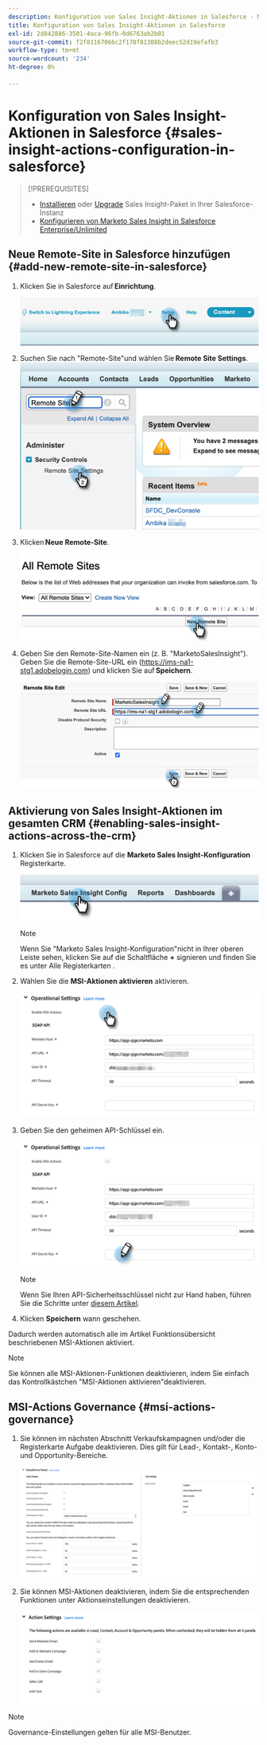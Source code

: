 ```yaml
---
description: Konfiguration von Sales Insight-Aktionen in Salesforce - Marketo Docs - Produktdokumentation
title: Konfiguration von Sales Insight-Aktionen in Salesforce
exl-id: 2d842886-3501-4aca-96fb-0d6763ab2b01
source-git-commit: f2f81167066c2f170f81308b2deec52d19efafb3
workflow-type: tm+mt
source-wordcount: '234'
ht-degree: 0%

---
```


# Konfiguration von Sales Insight-Aktionen in Salesforce {#sales-insight-actions-configuration-in-salesforce}

>[!PREREQUISITES]
>
>* [Installieren](/help/marketo/product-docs/marketo-sales-insight/msi-for-salesforce/installation/install-marketo-sales-insight-package-in-salesforce-appexchange.md) oder [Upgrade](/help/marketo/product-docs/marketo-sales-insight/msi-for-salesforce/upgrading/upgrading-your-msi-package.md) Sales Insight-Paket in Ihrer Salesforce-Instanz
>* [Konfigurieren von Marketo Sales Insight in Salesforce Enterprise/Unlimited](/help/marketo/product-docs/marketo-sales-insight/msi-for-salesforce/configuration/configure-marketo-sales-insight-in-salesforce-enterprise-unlimited.md)


## Neue Remote-Site in Salesforce hinzufügen {#add-new-remote-site-in-salesforce}

1. Klicken Sie in Salesforce auf **Einrichtung**.

   ![](assets/msi-actions-configuration-in-salesforce-1.png)

1. Suchen Sie nach &quot;Remote-Site&quot;und wählen Sie **Remote Site Settings**.
   ![](assets/msi-actions-configuration-in-salesforce-2.png)

1. Klicken **Neue Remote-Site**.

   ![](assets/msi-actions-configuration-in-salesforce-3.png)

1. Geben Sie den Remote-Site-Namen ein (z. B. &quot;MarketoSalesInsight&quot;). Geben Sie die Remote-Site-URL ein (https://ims-na1-stg1.adobelogin.com) und klicken Sie auf **Speichern**.

   ![](assets/msi-actions-configuration-in-salesforce-4.png)

## Aktivierung von Sales Insight-Aktionen im gesamten CRM {#enabling-sales-insight-actions-across-the-crm}

1. Klicken Sie in Salesforce auf die **Marketo Sales Insight-Konfiguration** Registerkarte.

   ![](assets/msi-actions-configuration-in-salesforce-5.png)

   >[!NOTE]
   >
   >Wenn Sie &quot;Marketo Sales Insight-Konfiguration&quot;nicht in Ihrer oberen Leiste sehen, klicken Sie auf die Schaltfläche **+** signieren und finden Sie es unter Alle Registerkarten .

1. Wählen Sie die **MSI-Aktionen aktivieren** aktivieren.

   ![](assets/msi-actions-configuration-in-salesforce-6.png)

1. Geben Sie den geheimen API-Schlüssel ein.

   ![](assets/msi-actions-configuration-in-salesforce-7.png)

   >[!NOTE]
   >
   >Wenn Sie Ihren API-Sicherheitsschlüssel nicht zur Hand haben, führen Sie die Schritte unter [diesem Artikel](/help/marketo/product-docs/marketo-sales-insight/msi-for-salesforce/configuration/configure-marketo-sales-insight-in-salesforce-enterprise-unlimited.md).

1. Klicken **Speichern** wann geschehen.

Dadurch werden automatisch alle im Artikel Funktionsübersicht beschriebenen MSI-Aktionen aktiviert.

>[!NOTE]
>
>Sie können alle MSI-Aktionen-Funktionen deaktivieren, indem Sie einfach das Kontrollkästchen &quot;MSI-Aktionen aktivieren&quot;deaktivieren.

## MSI-Actions Governance {#msi-actions-governance}

1. Sie können im nächsten Abschnitt Verkaufskampagnen und/oder die Registerkarte Aufgabe deaktivieren. Dies gilt für Lead-, Kontakt-, Konto- und Opportunity-Bereiche.

   ![](assets/msi-actions-configuration-in-salesforce-8.png)

1. Sie können MSI-Aktionen deaktivieren, indem Sie die entsprechenden Funktionen unter Aktionseinstellungen deaktivieren.

   ![](assets/msi-actions-configuration-in-salesforce-9.png)

>[!NOTE]
>
>Governance-Einstellungen gelten für alle MSI-Benutzer.
